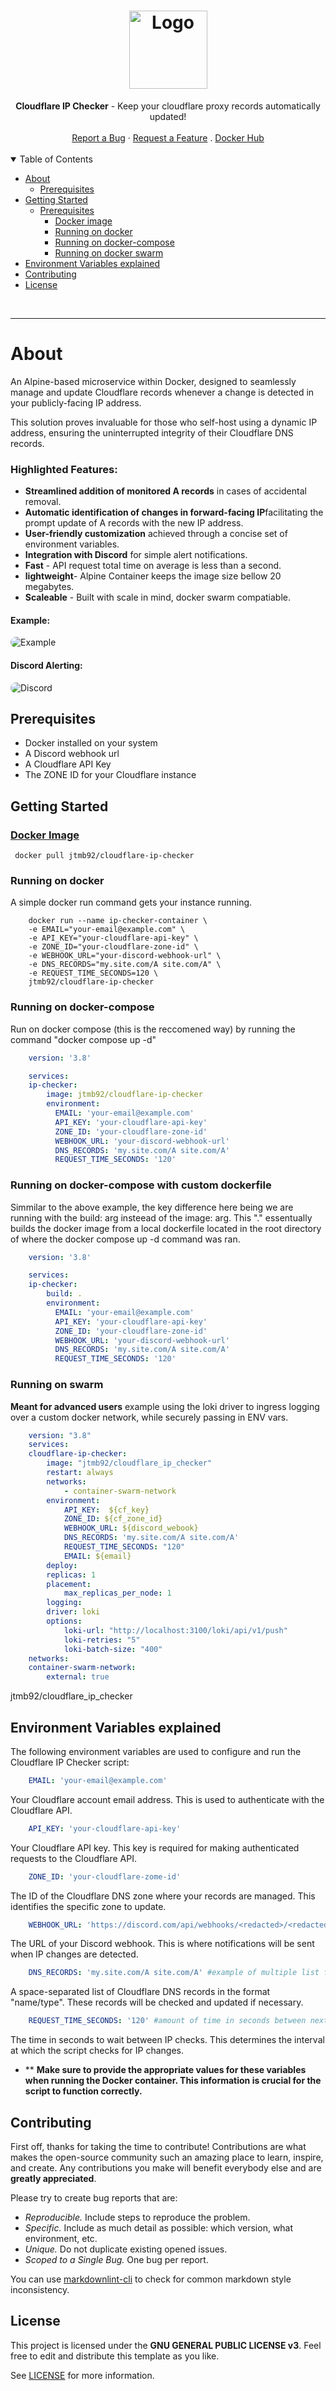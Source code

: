 <h1 align="center">
  <a href="https://github.com/jtmb">
    <img src="https://avatars.githubusercontent.com/u/86915618?v=4" alt="Logo" width="125" height="125">
  </a>
</h1>

<div align="center">
  <b>Cloudflare IP Checker</b> - Keep your cloudflare proxy records automatically updated!
  <br />
  <br />
  <a href="https://github.com/jtmb/ip_check/issues/new?assignees=&labels=bug&title=bug%3A+">Report a Bug</a>
  ·
  <a href="https://github.com/jtmb/ip_check/issues/new?assignees=&labels=enhancement&template=02_FEATURE_REQUEST.md&title=feat%3A+">Request a Feature</a>
  .
  <a href="https://hub.docker.com/repository/docker/jtmb92/cloudflare_ip_checker/general">Docker Hub</a>
</div>
<br>
<details open="open">
<summary>Table of Contents</summary>

- [About](#about)
  - [Prerequisites](#prerequisites)
- [Getting Started](#getting-started)
  - [Prerequisites](#prerequisites)
    - [Docker image](#docker-image)
    - [Running on docker](#running-on-docker)
    - [Running on docker-compose](#running-on-docker-compose)
    - [Running on docker swarm](#running-on-docker-swarm)
- [Environment Variables explained](#environment-variables-explained)
- [Contributing](#contributing)
- [License](#license)

</details>
<br>

---

### <h1>About</h1>

An Alpine-based microservice within Docker, designed to seamlessly manage and update Cloudflare records whenever a change is detected in your publicly-facing IP address.

This solution proves invaluable for those who self-host using a dynamic IP address, ensuring the uninterrupted integrity of their Cloudflare DNS records.

### Highlighted Features:

- <b>Streamlined addition of monitored A records</b> in cases of accidental removal.
- <b>Automatic identification of changes in forward-facing IP</b>facilitating the prompt update of A records with the new IP address.
- <b>User-friendly customization</b> achieved through a concise set of environment variables.
- <b>Integration with Discord</b> for simple alert notifications.
- <b>Fast</b> - API request total time on average is less than a second.
- <b>lightweight</b>- Alpine Container keeps the image size bellow 20 megabytes.
- <b>Scaleable</b> - Built with scale in mind, docker swarm compatiable.

#### Example: 

<img src="src/img/example.png" alt="Example" style="border-radius: 10px;">

#### Discord Alerting:

<img src="src/img/discord.png" alt="Discord" style="border-radius: 10px;">


## Prerequisites

- Docker installed on your system
- A Discord webhook url
- A Cloudflare API Key
- The ZONE ID for your Cloudflare instance

### <h2>Getting Started</h2>
### [Docker Image](https://hub.docker.com/r/jtmb92/cloudflare_ip_checker)
```docker
 docker pull jtmb92/cloudflare-ip-checker
```
### Running on docker
A simple docker run command gets your instance running. 
```docker
    docker run --name ip-checker-container \
    -e EMAIL="your-email@example.com" \
    -e API_KEY="your-cloudflare-api-key" \
    -e ZONE_ID="your-cloudflare-zone-id" \
    -e WEBHOOK_URL="your-discord-webhook-url" \
    -e DNS_RECORDS="my.site.com/A site.com/A" \
    -e REQUEST_TIME_SECONDS=120 \
    jtmb92/cloudflare-ip-checker
```
### Running on docker-compose
Run on docker compose (this is the reccomened way) by running the command "docker compose up -d"
```yaml
    version: '3.8'

    services:
    ip-checker:
        image: jtmb92/cloudflare-ip-checker
        environment:
          EMAIL: 'your-email@example.com'
          API_KEY: 'your-cloudflare-api-key'
          ZONE_ID: 'your-cloudflare-zone-id'
          WEBHOOK_URL: 'your-discord-webhook-url'
          DNS_RECORDS: 'my.site.com/A site.com/A'
          REQUEST_TIME_SECONDS: '120'
```

### Running on docker-compose with custom dockerfile
Simmilar to the above example, the key difference here being we are running with the build: arg insteead of the image: arg. 
This "." essentually builds the docker image from a local dockerfile located in the root directory of where the docker compose up -d command was ran.
```yaml
    version: '3.8'

    services:
    ip-checker:
        build: .
        environment:
          EMAIL: 'your-email@example.com'
          API_KEY: 'your-cloudflare-api-key'
          ZONE_ID: 'your-cloudflare-zone-id'
          WEBHOOK_URL: 'your-discord-webhook-url'
          DNS_RECORDS: 'my.site.com/A site.com/A'
          REQUEST_TIME_SECONDS: '120'
```
### Running on swarm
**Meant for advanced users**
example using the loki driver to ingress logging over a custom docker network, while securely passing in ENV vars.
```yaml
    version: "3.8"
    services:
    cloudflare-ip-checker:
        image: "jtmb92/cloudflare_ip_checker"
        restart: always
        networks:
            - container-swarm-network
        environment:
            API_KEY:  ${cf_key}
            ZONE_ID: ${cf_zone_id}
            WEBHOOK_URL: ${discord_webook}
            DNS_RECORDS: 'my.site.com/A site.com/A'
            REQUEST_TIME_SECONDS: "120"
            EMAIL: ${email}
        deploy:
        replicas: 1
        placement:
            max_replicas_per_node: 1
        logging:
        driver: loki
        options:
            loki-url: "http://localhost:3100/loki/api/v1/push"
            loki-retries: "5"
            loki-batch-size: "400"
    networks:
    container-swarm-network:
        external: true
```

jtmb92/cloudflare_ip_checker

## Environment Variables explained

The following environment variables are used to configure and run the Cloudflare IP Checker script:
```yaml
    EMAIL: 'your-email@example.com'
```  
Your Cloudflare account email address. This is used to authenticate with the Cloudflare API.
```yaml
    API_KEY: 'your-cloudflare-api-key'
```     
Your Cloudflare API key. This key is required for making authenticated requests to the Cloudflare API.
```yaml
    ZONE_ID: 'your-cloudflare-zome-id'
```      
The ID of the Cloudflare DNS zone where your records are managed. This identifies the specific zone to update.
```yaml
    WEBHOOK_URL: 'https://discord.com/api/webhooks/<redacted>/<redacted>'
```     
The URL of your Discord webhook. This is where notifications will be sent when IP changes are detected.
```yaml
    DNS_RECORDS: 'my.site.com/A site.com/A' #example of multiple list format entries
```      
 A space-separated list of Cloudflare DNS records in the format "name/type". These records will be checked and updated if necessary.
```yaml
    REQUEST_TIME_SECONDS: '120' #amount of time in seconds between next set of API requests. 
```    
The time in seconds to wait between IP checks. This determines the interval at which the script checks for IP changes.

- ** <b>Make sure to provide the appropriate values for these variables when running the Docker container. This information is crucial for the script to function correctly.</b>

## Contributing

First off, thanks for taking the time to contribute! Contributions are what makes the open-source community such an amazing place to learn, inspire, and create. Any contributions you make will benefit everybody else and are **greatly appreciated**.

Please try to create bug reports that are:

- _Reproducible._ Include steps to reproduce the problem.
- _Specific._ Include as much detail as possible: which version, what environment, etc.
- _Unique._ Do not duplicate existing opened issues.
- _Scoped to a Single Bug._ One bug per report.

You can use [markdownlint-cli](https://github.com/igorshubovych/markdownlint-cli) to check for common markdown style inconsistency.

## License

This project is licensed under the **GNU GENERAL PUBLIC LICENSE v3**. Feel free to edit and distribute this template as you like.

See [LICENSE](LICENSE) for more information.

